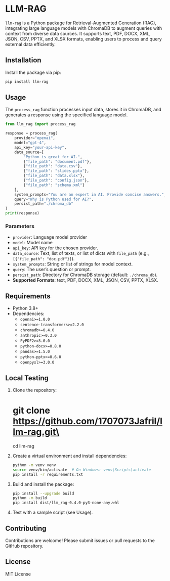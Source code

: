 # LLM-RAG

`llm-rag` is a Python package for Retrieval-Augmented Generation (RAG), integrating large language models with ChromaDB to augment queries with context from diverse data sources. It supports text, PDF, DOCX, XML, JSON, CSV, PPTX, and XLSX formats, enabling users to process and query external data efficiently.

## Installation

Install the package via pip:

```bash
pip install llm-rag
```

## Usage

The `process_rag` function processes input data, stores it in ChromaDB, and generates a response using the specified language model.

```python
from llm_rag import process_rag

response = process_rag(
    provider="openai",
    model="gpt-4",
    api_key="your-api-key",
    data_source=[
        "Python is great for AI.",
        {"file_path": "document.pdf"},
        {"file_path": "data.csv"},
        {"file_path": "slides.pptx"},
        {"file_path": "data.xlsx"},
        {"file_path": "config.json"},
        {"file_path": "schema.xml"}
    ],
    system_prompts="You are an expert in AI. Provide concise answers.",
    query="Why is Python used for AI?",
    persist_path="./chroma_db"
)
print(response)
```

### Parameters

- `provider`: Language model provider
- `model`: Model name 
- `api_key`: API key for the chosen provider.
- `data_source`: Text, list of texts, or list of dicts with `file_path` (e.g., `[{"file_path": "doc.pdf"}]`).
- `system_prompts`: String or list of strings for model context.
- `query`: The user’s question or prompt.
- `persist_path`: Directory for ChromaDB storage (default: `./chroma_db`).
- **Supported Formats**: text, PDF, DOCX, XML, JSON, CSV, PPTX, XLSX.

## Requirements

- Python 3.8+
- Dependencies:
  - `openai>=1.0.0`
  - `sentence-transformers>=2.2.0`
  - `chromadb>=0.4.0`
  - `anthropic>=0.3.0`
  - `PyPDF2>=3.0.0`
  - `python-docx>=0.8.0`
  - `pandas>=1.5.0`
  - `python-pptx>=0.6.0`
  - `openpyxl>=3.0.0`

## Local Testing

1. Clone the repository:

   # git clone https://github.com/1707073Jafril/llm-rag.git\
   cd llm-rag
2. Create a virtual environment and install dependencies:

   ```bash
   python -m venv venv
   source venv/bin/activate  # On Windows: venv\Scripts\activate
   pip install -r requirements.txt
   ```
3. Build and install the package:

   ```bash
   pip install --upgrade build
   python -m build
   pip install dist/llm_rag-0.4.0-py3-none-any.whl
   ```
4. Test with a sample script (see Usage).

## Contributing

Contributions are welcome! Please submit issues or pull requests to the GitHub repository.

## License

MIT License
